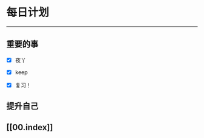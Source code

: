 
# 每日计划
---
## 重要的事

- [x]    夜丫
- [x]   keep
- [x]  复习！



## 提升自己

  



## [[00.index]]











